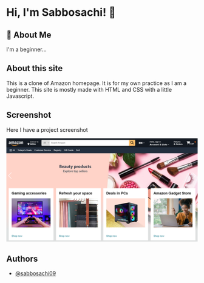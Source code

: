 
# Hi, I'm Sabbosachi! 👋


## 🚀 About Me
I'm a beginner...


## About this site

This is a clone of Amazon homepage. It is for my own practice as I am a beginner. This site is mostly made with HTML and CSS with a little Javascript.

## Screenshot

Here I have a project screenshot 

![Project Screenshot](pics/screenshot.png)


## Authors

- [@sabbosachi09](https://www.github.com/sabbosachi09)